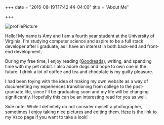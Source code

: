 +++
date = "2016-08-19T17:42:44-04:00"
title = "About Me"

+++

![profilePicture](/amy.jpg)

Hello! My name is Amy and I am a fourth year student at the University of Virginia. I'm studying computer science and aspire to be a full stack developer after I graduate, as I have 
an interest in both back-end and front-end development. 


During my free time, I enjoy reading ([Goodreads](http://www.goodreads.com/user/show/33768610-amy)), writing, and spending time with my pet rabbit. I also adore
dogs and hope to own one in the future. I drink a lot of coffee and tea and chocolate is my guilty pleasure. 

I had been toying with the idea of making my own website as a way of documenting my experiences transitioning from college to the post-graduate life, since I'll be graduating
soon and my life will be changing significantly. Hopefully this can be an interesting read for you as well.

Side note: While I definitely do not consider myself a photographer, sometimes I enjoy taking nice pictures and editing them. [Here](https://plaidshirtdays.vsco.co) is the link to my Vsco page if you want to take a look! 